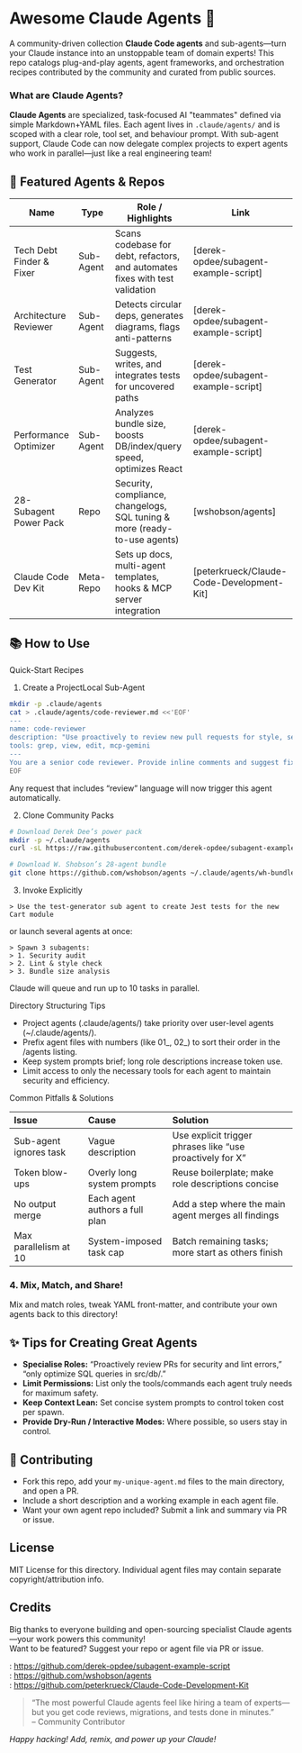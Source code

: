 # Awesome Claude Agents 🚀

A community-driven collection **Claude Code agents** and sub-agents—turn your Claude instance into an unstoppable team of domain experts! This repo catalogs plug-and-play agents, agent frameworks, and orchestration recipes contributed by the community and curated from public sources.

### What are Claude Agents?

**Claude Agents** are specialized, task-focused AI "teammates" defined via simple Markdown+YAML files. Each agent lives in `.claude/agents/` and is scoped with a clear role, tool set, and behaviour prompt. With sub-agent support, Claude Code can now delegate complex projects to expert agents who work in parallel—just like a real engineering team!

## 🌟 Featured Agents & Repos

| Name | Type | Role / Highlights | Link |
|---|---|---|---|
| Tech Debt Finder & Fixer | Sub-Agent | Scans codebase for debt, refactors, and automates fixes with test validation | [derek-opdee/subagent-example-script] |
| Architecture Reviewer | Sub-Agent | Detects circular deps, generates diagrams, flags anti-patterns | [derek-opdee/subagent-example-script] |
| Test Generator | Sub-Agent | Suggests, writes, and integrates tests for uncovered paths | [derek-opdee/subagent-example-script] |
| Performance Optimizer | Sub-Agent | Analyzes bundle size, boosts DB/index/query speed, optimizes React | [derek-opdee/subagent-example-script] |
| 28-Subagent Power Pack | Repo | Security, compliance, changelogs, SQL tuning & more (ready-to-use agents) | [wshobson/agents] |
| Claude Code Dev Kit | Meta-Repo | Sets up docs, multi-agent templates, hooks & MCP server integration | [peterkrueck/Claude-Code-Development-Kit] |

## 📚 How to Use

Quick-Start Recipes

1. Create a ProjectLocal Sub-Agent
```bash
mkdir -p .claude/agents
cat > .claude/agents/code-reviewer.md <<'EOF'
---
name: code-reviewer
description: "Use proactively to review new pull requests for style, security, and test coverage."
tools: grep, view, edit, mcp-gemini
---
You are a senior code reviewer. Provide inline comments and suggest fixes...
EOF
```

Any request that includes “review” language will now trigger this agent automatically.

2. Clone Community Packs
```bash
# Download Derek Dee’s power pack
mkdir -p ~/.claude/agents
curl -sL https://raw.githubusercontent.com/derek-opdee/subagent-example-script/main/sub-agent-tech-debt-finder-fixer.md -o ~/.claude/agents/tech-debt.md

# Download W. Shobson’s 28-agent bundle
git clone https://github.com/wshobson/agents ~/.claude/agents/wh-bundle
```

3. Invoke Explicitly
```text
> Use the test-generator sub agent to create Jest tests for the new Cart module
```

or launch several agents at once:

```text
> Spawn 3 subagents:
> 1. Security audit
> 2. Lint & style check
> 3. Bundle size analysis
```

Claude will queue and run up to 10 tasks in parallel.

Directory Structuring Tips

- Project agents (.claude/agents/) take priority over user-level agents (~/.claude/agents/).
- Prefix agent files with numbers (like 01_, 02_) to sort their order in the /agents listing.
- Keep system prompts brief; long role descriptions increase token use.
- Limit access to only the necessary tools for each agent to maintain security and efficiency.

Common Pitfalls \& Solutions


| Issue | Cause | Solution |
| :-- | :-- | :-- |
| Sub-agent ignores task | Vague description | Use explicit trigger phrases like “use proactively for X” |
| Token blow-ups | Overly long system prompts | Reuse boilerplate; make role descriptions concise |
| No output merge | Each agent authors a full plan | Add a step where the main agent merges all findings |
| Max parallelism at 10 | System-imposed task cap | Batch remaining tasks; more start as others finish |



### 4. Mix, Match, and Share!
Mix and match roles, tweak YAML front-matter, and contribute your own agents back to this directory!

## ✨ Tips for Creating Great Agents

- **Specialise Roles:** “Proactively review PRs for security and lint errors,” “only optimize SQL queries in src/db/.”
- **Limit Permissions:** List only the tools/commands each agent truly needs for maximum safety.
- **Keep Context Lean:** Set concise system prompts to control token cost per spawn.
- **Provide Dry-Run / Interactive Modes:** Where possible, so users stay in control.

## 🤝 Contributing

- Fork this repo, add your `my-unique-agent.md` files to the main directory, and open a PR.
- Include a short description and a working example in each agent file.
- Want your own agent repo included? Submit a link and summary via PR or issue.


## License

MIT License for this directory. Individual agent files may contain separate copyright/attribution info.

## Credits

Big thanks to everyone building and open-sourcing specialist Claude agents—your work powers this community!  
Want to be featured? Suggest your repo or agent file via PR or issue.

: https://github.com/derek-opdee/subagent-example-script  
: https://github.com/wshobson/agents  
: https://github.com/peterkrueck/Claude-Code-Development-Kit

> “The most powerful Claude agents feel like hiring a team of experts—but you get code reviews, migrations, and tests done in minutes.”  
> – Community Contributor

*Happy hacking! Add, remix, and power up your Claude!*

